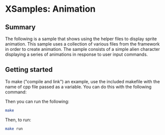 # XSamples: Animation

## Summary

The following is a sample that shows using the helper files to display sprite animation. This sample uses a collection of various files from the framework in order to create animation. The sample consists of a simple alien character displaying a series of animations in response to user input commands.

## Getting started

To make ("compile and link") an example, use the included makefile with the name of cpp file passed as a variable. You can do this with the following command:

Then you can run the following:

```bash
make
```

Then, to run:

```bash
make run
```